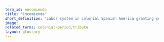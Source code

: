 ```yaml
---
term_id: encomienda
title: "Encomienda"
short_definition: "Labor system in colonial Spanish America granting colonists indigenous labor."
image: 
related_terms: colonial-period,tribute
layout: glossary
---
```



